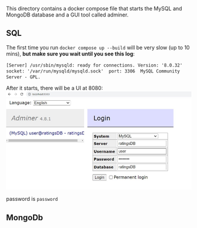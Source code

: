 This directory contains a docker compose file that starts the MySQL and MongoDB database and a GUI tool called adminer.

## SQL

The first time you run `docker compose up --build` will be very slow (up to 10 mins), **but make sure you wait until you see this log**:
```
[Server] /usr/sbin/mysqld: ready for connections. Version: '8.0.32'  socket: '/var/run/mysqld/mysqld.sock'  port: 3306  MySQL Community Server - GPL.
```


After it starts, there will be a UI at 8080:
![admin GUI login information](./adminer.jpg)

password is `password`


## MongoDb